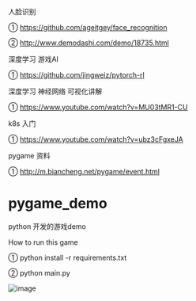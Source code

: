 人脸识别

① https://github.com/ageitgey/face_recognition

② http://www.demodashi.com/demo/18735.html

深度学习 游戏AI

① https://github.com/jingweiz/pytorch-rl

深度学习 神经网络 可视化讲解

① https://www.youtube.com/watch?v=MU03tMR1-CU

k8s 入门

① https://www.youtube.com/watch?v=ubz3cFgxeJA

pygame 资料

① http://m.biancheng.net/pygame/event.html



# pygame_demo
python 开发的游戏demo


How to run this game

① python install -r requirements.txt


② python main.py


![image](https://user-images.githubusercontent.com/22612129/192792047-1c09d975-f1d0-4c75-8047-0fcfcfae4f59.png)

